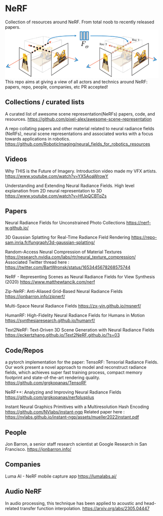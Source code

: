 # NeRF
Collection of resources around NeRF. From total noob to recently released papers.
![Taken from Representing Scenes as Neural Radiance Fields for View Synthesis](5e700ef6067b43821ed52768_pipeline_website-01-p-800.png)
This repo aims at giving a view of all actors and technics around NeRF: papers, repo, people, companies, etc 
PR accepted!
## Collections / curated lists

A curated list of awesome scene representation(NeRFs) papers, code, and resources.
https://github.com/pixel-alex/awesome-scene-representation

A repo collating papers and other material related to neural radiance fields (NeRFs), neural scene representations and associated works with a focus towards applications in robotics.
https://github.com/RoboticImaging/neural_fields_for_robotics_resources

## Videos

Why THIS is the Future of Imagery. Introduction video made my VFX artists.
https://www.youtube.com/watch?v=YX5AoaWrowY

Understanding and Extending Neural Radiance Fields. High level explanation from 2D neural representation to 3D
https://www.youtube.com/watch?v=HfJpQCBTqZs

## Papers

Neural Radiance Fields for Unconstrained Photo Collections
https://nerf-w.github.io/

3D Gaussian Splatting for Real-Time Radiance Field Rendering
https://repo-sam.inria.fr/fungraph/3d-gaussian-splatting/

Random-Access Neural Compression of Material Textures
https://research.nvidia.com/labs/rtr/neural_texture_compression/
Associated Twitter thread here : https://twitter.com/BartWronsk/status/1653445678268575744

NeRF - Representing Scenes as Neural Radiance Fields for View Synthesis (2020)
https://www.matthewtancik.com/nerf

Zip-NeRF: Anti-Aliased Grid-Based Neural Radiance Fields
https://jonbarron.info/zipnerf/

Multi-Space Neural Radiance Fields
https://zx-yin.github.io/msnerf/

HumanRF: High-Fidelity Neural Radiance Fields for Humans in Motion
https://synthesiaresearch.github.io/humanrf/

Text2NeRF: Text-Driven 3D Scene Generation with Neural Radiance Fields
https://eckertzhang.github.io/Text2NeRF.github.io/?s=03

## Code/Repos

a pytorch implementation for the paper: TensoRF: Tensorial Radiance Fields. Our work present a novel approach to model and reconstruct radiance fields, which achieves super fast training process, compact memory footprint and state-of-the-art rendering quality.
https://github.com/grgkopanas/TensoRF

NeRF++: Analyzing and Improving Neural Radiance Fields
https://github.com/grgkopanas/nerfplusplus

Instant Neural Graphics Primitives with a Multiresolution Hash Encoding
https://github.com/NVlabs/instant-ngp
Related paper here : https://nvlabs.github.io/instant-ngp/assets/mueller2022instant.pdf

## People

Jon Barron, a senior staff research scientist at Google Research in San Francisco.
https://jonbarron.info/

## Companies

Luma AI - NeRF mobile capture app
https://lumalabs.ai/

## Audio NeRF

In audio processing, this technique has been applied to acoustic and head-related transfer function interpolation. 
https://arxiv.org/abs/2305.04447
